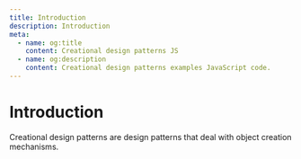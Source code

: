 ```yaml
---
title: Introduction
description: Introduction
meta:
  - name: og:title
    content: Creational design patterns JS
  - name: og:description
    content: Creational design patterns examples JavaScript code.
---
```

# Introduction

Creational design patterns are design patterns that deal with object creation mechanisms.
